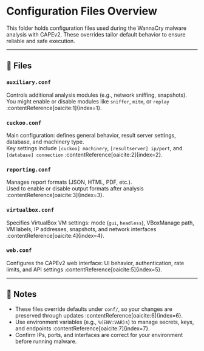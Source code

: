 # Configuration Files Overview

This folder holds configuration files used during the WannaCry malware analysis with CAPEv2. These overrides tailor default behavior to ensure reliable and safe execution.

---

## 🧩 Files

### `auxiliary.conf`  
Controls additional analysis modules (e.g., network sniffing, snapshots).  
You might enable or disable modules like `sniffer`, `mitm`, or `replay` :contentReference[oaicite:1]{index=1}.

### `cuckoo.conf`  
Main configuration: defines general behavior, result server settings, database, and machinery type.  
Key settings include `[cuckoo] machinery`, `[resultserver] ip/port`, and `[database] connection` :contentReference[oaicite:2]{index=2}.

### `reporting.conf`  
Manages report formats (JSON, HTML, PDF, etc.).  
Used to enable or disable output formats after analysis :contentReference[oaicite:3]{index=3}.

### `virtualbox.conf`  
Specifies VirtualBox VM settings: mode (`gui`, `headless`), VBoxManage path, VM labels, IP addresses, snapshots, and network interfaces :contentReference[oaicite:4]{index=4}.

### `web.conf`  
Configures the CAPEv2 web interface: UI behavior, authentication, rate limits, and API settings :contentReference[oaicite:5]{index=5}.

---

## 📌 Notes

- These files override defaults under `conf/`, so your changes are preserved through updates :contentReference[oaicite:6]{index=6}.
- Use environment variables (e.g., `%(ENV:VAR)s`) to manage secrets, keys, and endpoints :contentReference[oaicite:7]{index=7}.
- Confirm IPs, ports, and interfaces are correct for your environment before running malware.


